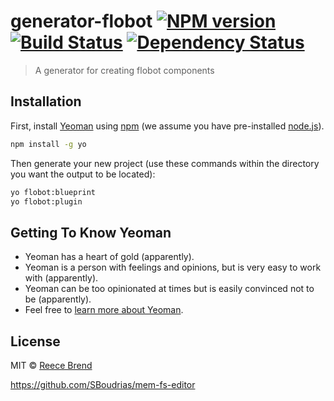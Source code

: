 # generator-flobot [![NPM version][npm-image]][npm-url] [![Build Status][travis-image]][travis-url] [![Dependency Status][daviddm-image]][daviddm-url]
> A generator for creating flobot components

## Installation

First, install [Yeoman](http://yeoman.io) using [npm](https://www.npmjs.com/) (we assume you have pre-installed [node.js](https://nodejs.org/)).

```bash
npm install -g yo
```

Then generate your new project (use these commands within the directory you want the output to be located):

```bash
yo flobot:blueprint
yo flobot:plugin
```

## Getting To Know Yeoman

 * Yeoman has a heart of gold (apparently).
 * Yeoman is a person with feelings and opinions, but is very easy to work with (apparently).
 * Yeoman can be too opinionated at times but is easily convinced not to be (apparently).
 * Feel free to [learn more about Yeoman](http://yeoman.io/).

## License

MIT © [Reece Brend]()

https://github.com/SBoudrias/mem-fs-editor

[npm-image]: https://badge.fury.io/js/generator-flobot.svg
[npm-url]: https://npmjs.org/package/generator-flobot
[travis-image]: https://travis-ci.org/reecebrend/generator-flobot.svg?branch=master
[travis-url]: https://travis-ci.org/reecebrend/generator-flobot
[daviddm-image]: https://david-dm.org/reecebrend/generator-flobot.svg?theme=shields.io
[daviddm-url]: https://david-dm.org/reecebrend/generator-flobot

